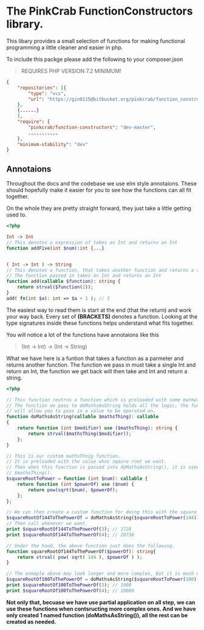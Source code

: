 # The PinkCrab FunctionConstructors library.

This libary provides a small selection of functions for making functional programming a little cleaner and easier in php.

To include this packge please add the following to your composer.json

> REQUIRES PHP VERSION 7.2 MINIMUM!

```json
{
    "repositories": [{
        "type": "vcs",
        "url": "https://gin0115@bitbucket.org/pinkcrab/function_constructors.git"
    },
    {......}
    ],
    "require": {
        "pinkcrab/function-constructors": "dev-master",
        ...........
    },
    "minimum-stability": "dev"
}

```

## Annotaions
Throughout the docs and the codebase we use elm style annotaions. These should hopefully make it easier for you to see how the functions can all fit together.

On the whole they are pretty straight forward, they just take a little getting used to.

```php
<?php

Int -> Int 
// This denotes a expression of takes an Int and returns an Int
function addFive(int $num):int {...}


( Int -> Int ) -> String 
// This denotes a function, that takes another function and returns a string.
// The function passed in takes an Int and returns an Int
function add(callable $function): string {
    return strval($function(2));
}
add( fn(int $a): int => $a + 1 ); // 3
```
The easiest way to read them is start at the end (that the return) and work your way back. Every set of **(BRACKETS)** denotes a function. Looking at the type signatures inside these functions helps understand what fits together.

You will notice a lot of the functions have annotaions like this
> (Int -> Int) -> (Int -> String)

What we have here is a funtion that takes a function as a parmeter and returns another function. The function we pass in must take a single Int and return an Int, the function we get back will then take and Int and return a string.

```php
<?php

// This function reutrns a function which is preloaded with some matmatical operation.
// The function we pass to doMathsAsString holds all the logic, the function it returns
// will allow you to pass in a value to be operated on.
function doMathsAsString(callable $mathsThing): callable
{
    return function (int $modifier) use ($mathsThing): string {
        return strval($mathsThing($modifier));
    };
}

// This is our custom mathsThnig function.
// Is is preloaded with the value whos sqaure root we want.
// Then when this function is passed into doMathsAsString(), it is used as 
// $mathsThing().
$squareRootToPower = function (int $num): callable {
    return function (int $powerOf) use ($num) {
        return pow(sqrt($num), $powerOf);
    };
};

// We can then create a custom function for doing this with the square root of 144
$squareRootOf144ToThePowerOf = doMathsAsString($squareRootToPower(144));
// Then call whenever we want.
print $squareRootOf144ToThePowerOf(3); // 1728
print $squareRootOf144ToThePowerOf(4); // 20736

// Under the hood, the above function just does the following. 
function squareRootOf144ToThePowerOf($powerOf): string{
    return strval( pow( sqrt( 144 ), $powerOf ) );
}

// The exmaple above may look longer and more complex, But it is much more flexible.
$squareRootOf100ToThePowerOf = doMathsAsString($squareRootToPower(100));
print $squareRootOf100ToThePowerOf(3); // 1000
print $squareRootOf100ToThePowerOf(4); // 10000

```
**Not only that, becuase we have use partial application on all step, we can use these functions when contsructing more complex ones. And we have only created 1 named function (doMathsAsString()), all the rest can be created as needed.**